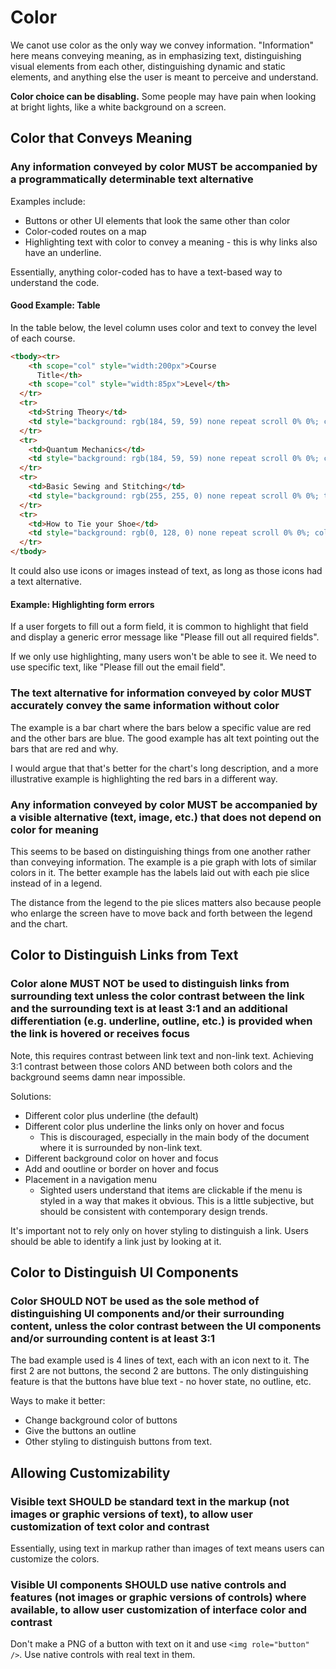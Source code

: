 # Color

We canot use color as the only way we convey information. "Information" here means conveying meaning, as in emphasizing text, distinguishing visual elements from each other, distinguishing dynamic and static elements, and anything else the user is meant to perceive and understand.

**Color choice can be disabling.** Some people may have pain when looking at bright lights, like a white background on a screen.

## Color that Conveys Meaning

### Any information conveyed by color MUST be accompanied by a programmatically determinable text alternative

Examples include:
- Buttons or other UI elements that look the same other than color
- Color-coded routes on a map
- Highlighting text with color to convey a meaning - this is why links also have an underline.

Essentially, anything color-coded has to have a text-based way to understand the code.

#### Good Example: Table

In the table below, the level column uses color and text to convey the level of each course.

```html
<tbody><tr>
    <th scope="col" style="width:200px">Course
      Title</th>
    <th scope="col" style="width:85px">Level</th>
  </tr>
  <tr>
    <td>String Theory</td>
    <td style="background: rgb(184, 59, 59) none repeat scroll 0% 0%; color: white; text-align: center; --darkreader-inline-bgcolor: #932f2f; --darkreader-inline-bgimage: none; --darkreader-inline-color: #e8e6e3;" data-darkreader-inline-bgcolor="" data-darkreader-inline-bgimage="" data-darkreader-inline-color="">Advanced</td>
  </tr>
  <tr>
    <td>Quantum Mechanics</td>
    <td style="background: rgb(184, 59, 59) none repeat scroll 0% 0%; color: white; text-align: center; --darkreader-inline-bgcolor: #932f2f; --darkreader-inline-bgimage: none; --darkreader-inline-color: #e8e6e3;" data-darkreader-inline-bgcolor="" data-darkreader-inline-bgimage="" data-darkreader-inline-color="">Advanced</td>
  </tr>
  <tr>
    <td>Basic Sewing and Stitching</td>
    <td style="background: rgb(255, 255, 0) none repeat scroll 0% 0%; text-align: center; --darkreader-inline-bgcolor: #999900; --darkreader-inline-bgimage: none;" data-darkreader-inline-bgcolor="" data-darkreader-inline-bgimage="">Intermediate</td>
  </tr>
  <tr>
    <td>How to Tie your Shoe</td>
    <td style="background: rgb(0, 128, 0) none repeat scroll 0% 0%; color: white; text-align: center; --darkreader-inline-bgcolor: #006600; --darkreader-inline-bgimage: none; --darkreader-inline-color: #e8e6e3;" data-darkreader-inline-bgcolor="" data-darkreader-inline-bgimage="" data-darkreader-inline-color="">Beginner</td>
  </tr>
</tbody>
```

It could also use icons or images instead of text, as long as those icons had a text alternative.

#### Example: Highlighting form errors

If a user forgets to fill out a form field, it is common to highlight that field and display a generic error message like "Please fill out all required fields".

If we only use highlighting, many users won't be able to see it. We need to use specific text, like "Please fill out the email field".

### The text alternative for information conveyed by color MUST accurately convey the same information without color

The example is a bar chart where the bars below a specific value are red and the other bars are blue. The good example has alt text pointing out the bars that are red and why.

I would argue that that's better for the chart's long description, and a more illustrative example is highlighting the red bars in a different way.

### Any information conveyed by color MUST be accompanied by a visible alternative (text, image, etc.) that does not depend on color for meaning

This seems to be based on distinguishing things from one another rather than conveying information. The example is a pie graph with lots of similar colors in it. The better example has the labels laid out with each pie slice instead of in a legend.

The distance from the legend to the pie slices matters also because people who enlarge the screen have to move back and forth between the legend and the chart.

## Color to Distinguish Links from Text

### Color alone MUST NOT be used to distinguish links from surrounding text unless the color contrast between the link and the surrounding text is at least 3:1 and an additional differentiation (e.g. underline, outline, etc.) is provided when the link is hovered or receives focus

Note, this requires contrast between link text and non-link text. Achieving 3:1 contrast between those colors AND between both colors and the background seems damn near impossible.

Solutions:
- Different color plus underline (the default)
- Different color plus underline the links only on hover and focus
    - This is discouraged, especially in the main body of the document where it is surrounded by non-link text.
- Different background color on hover and focus
- Add and ooutline or border on hover and focus
- Placement in a navigation menu
    - Sighted users understand that items are clickable if the menu is styled in a way that makes it obvious. This is a little subjective, but should be consistent with contemporary design trends.

It's important not to rely only on hover styling to distinguish a link. Users should be able to identify a link just by looking at it.

## Color to Distinguish UI Components

### Color SHOULD NOT be used as the sole method of distinguishing UI components and/or their surrounding content, unless the color contrast between the UI components and/or surrounding content is at least 3:1

The bad example used is 4 lines of text, each with an icon next to it. The first 2 are not buttons, the second 2 are buttons. The only distinguishing feature is that the buttons have blue text - no hover state, no outline, etc.

Ways to make it better:
- Change background color of buttons
- Give the buttons an outline
- Other styling to distinguish buttons from text.

## Allowing Customizability

### Visible text SHOULD be standard text in the markup (not images or graphic versions of text), to allow user customization of text color and contrast

Essentially, using text in markup rather than images of text means users can customize the colors.

### Visible UI components SHOULD use native controls and features (not images or graphic versions of controls) where available, to allow user customization of interface color and contrast

Don't make a PNG of a button with text on it and use `<img role="button" />`. Use native controls with real text in them.